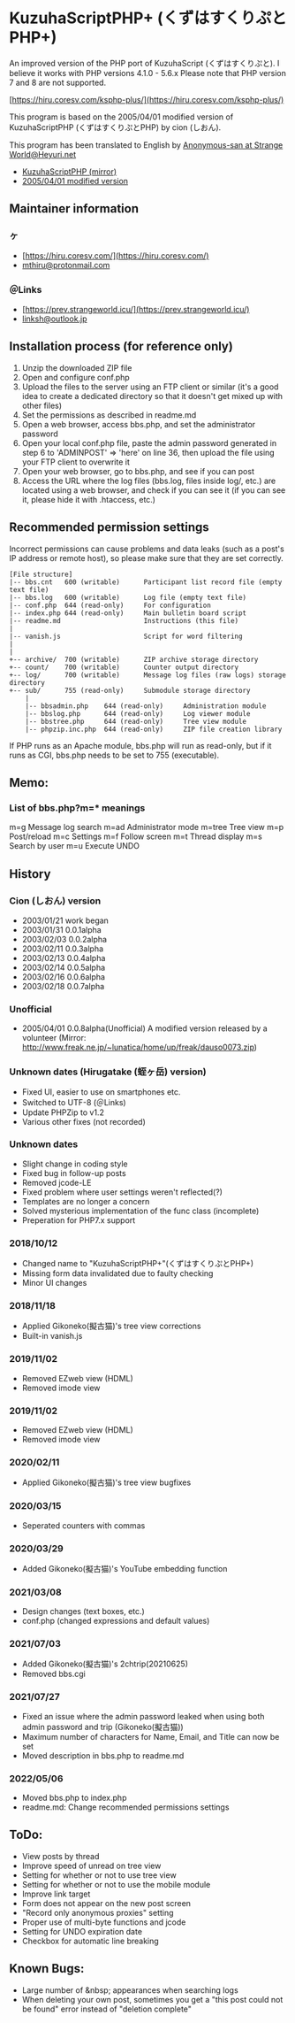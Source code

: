 # KuzuhaScriptPHP+ (くずはすくりぷとPHP+)
An improved version of the PHP port of KuzuhaScript (くずはすくりぷと).
I believe it works with PHP versions 4.1.0 - 5.6.x
Please note that PHP version 7 and 8 are not supported.

[https://hiru.coresv.com/ksphp-plus/](https://hiru.coresv.com/ksphp-plus/)


This program is based on the 2005/04/01 modified version of KuzuhaScriptPHP (くずはすくりぷとPHP) by cion (しおん).

This program has been translated to English by [Anonymous-san at Strange World@Heyuri.net](https://ayashii.net/bbs.php?c=08&m=tree&ff=202205.dat&s=3555)


* [KuzuhaScriptPHP (mirror)](http://qptn.x.fc2.com/up/dauso0059.zip)  
* [2005/04/01 modified version](http://qptn.x.fc2.com/up/dauso0073.zip)

## Maintainer information
### ヶ
* [https://hiru.coresv.com/](https://hiru.coresv.com/)
* [mthiru@protonmail.com](mailto:mthiru@protonmail.com)

### ＠Links
* [https://prev.strangeworld.icu/](https://prev.strangeworld.icu/)
* [linksh@outlook.jp](mailto:linksh@outlook.jp)

## Installation process (for reference only)
1. Unzip the downloaded ZIP file
2. Open and configure conf.php
3. Upload the files to the server using an FTP client or similar (it's a good idea to create a dedicated directory so that it doesn't get mixed up with other files)
4. Set the permissions as described in readme.md
5. Open a web browser, access bbs.php, and set the administrator password
6. Open your local conf.php file, paste the admin password generated in step 6 to 'ADMINPOST' => 'here' on line 36, then upload the file using your FTP client to overwrite it
7. Open your web browser, go to bbs.php, and see if you can post
8. Access the URL where the log files (bbs.log, files inside log/, etc.) are located using a web browser, and check if you can see it (if you can see it, please hide it with .htaccess, etc.)

## Recommended permission settings
Incorrect permissions can cause problems and data leaks (such as a post's IP address or remote host), so please make sure that they are set correctly.

```
[File structure]
|-- bbs.cnt   600 (writable)      Participant list record file (empty text file)
|-- bbs.log   600 (writable)      Log file (empty text file)
|-- conf.php  644 (read-only)     For configuration
|-- index.php 644 (read-only)     Main bulletin board script
|-- readme.md                     Instructions (this file)
|
|-- vanish.js                     Script for word filtering
|
|
+-- archive/  700 (writable)      ZIP archive storage directory
+-- count/    700 (writable)      Counter output directory
+-- log/      700 (writable)      Message log files (raw logs) storage directory
+-- sub/      755 (read-only)     Submodule storage directory
    |
    |-- bbsadmin.php    644 (read-only)     Administration module
    |-- bbslog.php      644 (read-only)     Log viewer module
    |-- bbstree.php     644 (read-only)     Tree view module
    |-- phpzip.inc.php  644 (read-only)     ZIP file creation library
```

If PHP runs as an Apache module, bbs.php will run as read-only, 
but if it runs as CGI, bbs.php needs to be set to 755 (executable).

## Memo:
### List of bbs.php?m=* meanings
m=g     Message log search
m=ad    Administrator mode
m=tree  Tree view
m=p     Post/reload
m=c     Settings
m=f     Follow screen
m=t     Thread display
m=s     Search by user
m=u     Execute UNDO

## History
### Cion (しおん) version
* 2003/01/21 work began
* 2003/01/31 0.0.1alpha
* 2003/02/03 0.0.2alpha
* 2003/02/11 0.0.3alpha
* 2003/02/13 0.0.4alpha
* 2003/02/14 0.0.5alpha
* 2003/02/16 0.0.6alpha
* 2003/02/18 0.0.7alpha

### Unofficial
* 2005/04/01 0.0.8alpha(Unofficial) A modified version released by a volunteer (Mirror: http://www.freak.ne.jp/~lunatica/home/up/freak/dauso0073.zip)

### Unknown dates (Hirugatake (蛭ヶ岳) version)
* Fixed UI, easier to use on smartphones etc.
* Switched to UTF-8 (＠Links)
* Update PHPZip to v1.2
* Various other fixes (not recorded)

### Unknown dates
* Slight change in coding style
* Fixed bug in follow-up posts
* Removed jcode-LE
* Fixed problem where user settings weren't reflected(?)
* Templates are no longer a concern
* Solved mysterious implementation of the func class (incomplete)
* Preperation for PHP7.x support

### 2018/10/12
* Changed name to "KuzuhaScriptPHP+"(くずはすくりぷとPHP+)
* Missing form data invalidated due to faulty checking
* Minor UI changes

### 2018/11/18
* Applied Gikoneko(擬古猫)'s tree view corrections
* Built-in vanish.js

### 2019/11/02
* Removed EZweb view (HDML)
* Removed imode view

### 2019/11/02
* Removed EZweb view (HDML)
* Removed imode view

### 2020/02/11
* Applied Gikoneko(擬古猫)'s tree view bugfixes

### 2020/03/15
* Seperated counters with commas

### 2020/03/29
* Added Gikoneko(擬古猫)'s YouTube embedding function

### 2021/03/08
* Design changes (text boxes, etc.)
* conf.php (changed expressions and default values)

### 2021/07/03
* Added Gikoneko(擬古猫)'s 2chtrip(20210625)
* Removed bbs.cgi

### 2021/07/27
* Fixed an issue where the admin password leaked when using both admin password and trip (Gikoneko(擬古猫))
* Maximum number of characters for Name, Email, and Title can now be set
* Moved description in bbs.php to readme.md

### 2022/05/06
* Moved bbs.php to index.php
* readme.md: Change recommended permissions settings

## ToDo:
* View posts by thread
* Improve speed of unread on tree view
* Setting for whether or not to use tree view
* Setting for whether or not to use the mobile module
* Improve link target
* Form does not appear on the new post screen
* "Record only anonymous proxies" setting
* Proper use of multi-byte functions and jcode
* Setting for UNDO expiration date
* Checkbox for automatic line breaking

## Known Bugs:
* Large number of \&nbsp; appearances when searching logs
* When deleting your own post, sometimes you get a "this post could not be found" error instead of "deletion complete"
